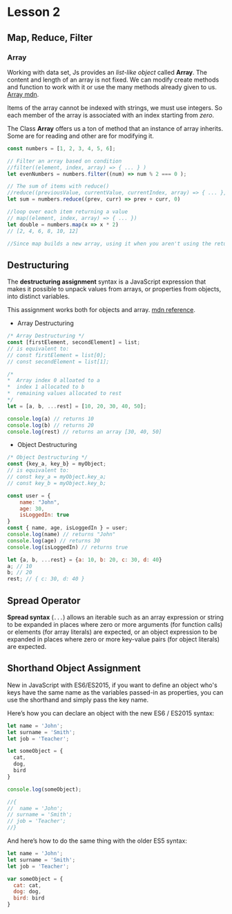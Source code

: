 # Lesson 2

## Map, Reduce, Filter

### Array

Working with data set, Js provides an *list-like object* called **Array**. The content and length of an array is not fixed. We can modify create methods and function to work with it or use the many methods already given to us. [Array mdn](https://developer.mozilla.org/en-US/docs/Web/JavaScript/Reference/Global_Objects/Array).

Items of the array cannot be indexed with strings, we must use integers. So each member of the array is associated with an index starting from *zero*.

The Class **Array** offers us a ton of method that an instance of array inherits. Some are for reading and other are for modifying it.

```js
const numbers = [1, 2, 3, 4, 5, 6];

// Filter an array based on condition
//filter((element, index, array) => { ... } )
let evenNumbers = numbers.filter((num) => num % 2 === 0 );

// The sum of items with reduce()
//reduce((previousValue, currentValue, currentIndex, array) => { ... }, initialValue)
let sum = numbers.reduce((prev, curr) => prev + curr, 0)

//loop over each item returning a value 
// map((element, index, array) => { ... })
let double = numbers.map(x => x * 2)
// [2, 4, 6, 8, 10, 12]

//Since map builds a new array, using it when you aren't using the returned array is an anti-pattern; use forEach or for...of instead.
```

## Destructuring

The **destructuring assignment** syntax is a JavaScript expression that makes it possible to unpack values from arrays, or properties from objects, into distinct variables.

This assignment works both for objects and array. [mdn reference](https://developer.mozilla.org/en-US/docs/Web/JavaScript/Reference/Operators/Destructuring_assignment).

- Array Destructuring

```js
/* Array Destructuring */
const [firstElement, secondElement] = list;
// is equivalent to:
// const firstElement = list[0];
// const secondElement = list[1];

/* 
*  Array index 0 alloated to a
*  index 1 allocated to b
*  remaining values allocated to rest
*/
let = [a, b, ...rest] = [10, 20, 30, 40, 50];

console.log(a) // returns 10
console.log(b) // returns 20
console.log(rest) // returns an array [30, 40, 50]
```

- Object Destructuring

```js
/* Object Destructuring */
const {key_a, key_b} = myObject;
// is equivalent to:
// const key_a = myObject.key_a;
// const key_b = myObject.key_b;

const user = {
    name: "John",
    age: 30,
    isLoggedIn: true
}
const { name, age, isLoggedIn } = user;
console.log(name) // returns "John"
console.log(age) // returns 30
console.log(isLoggedIn) // returns true

let {a, b, ...rest} = {a: 10, b: 20, c: 30, d: 40}
a; // 10
b; // 20
rest; // { c: 30, d: 40 }
```

## Spread Operator

**Spread syntax** (`...`) allows an iterable such as an array expression or string to be expanded in places where zero or more arguments (for function calls) or elements (for array literals) are expected, or an object expression to be expanded in places where zero or more key-value pairs (for object literals) are expected.

## Shorthand Object Assignment

New in JavaScript with ES6/ES2015, if you want to define an object who's keys have the same name as the variables passed-in as properties, you can use the shorthand and simply pass the key name.

Here’s how you can declare an object with the new ES6 / ES2015 syntax:

```js
let name = 'John';
let surname = 'Smith';
let job = 'Teacher';

let someObject = {
  cat,
  dog,
  bird
}

console.log(someObject);

//{
//  name = 'John';
// surname = 'Smith';
// job = 'Teacher';
//}
```

And here’s how to do the same thing with the older ES5 syntax:

```js
let name = 'John';
let surname = 'Smith';
let job = 'Teacher';

var someObject = {
  cat: cat,
  dog: dog,
  bird: bird
}
```